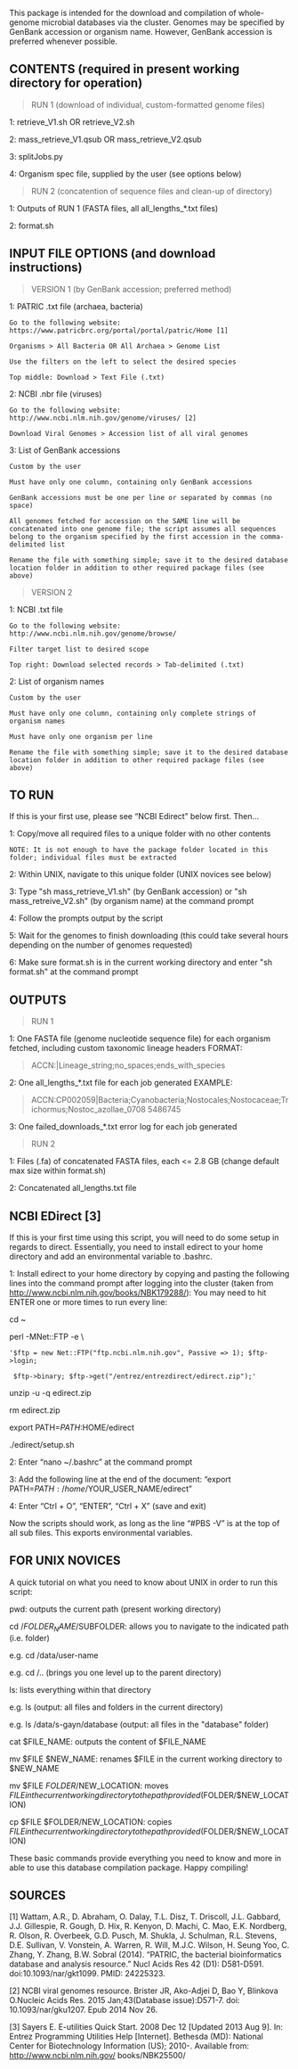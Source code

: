 This package is intended for the download and compilation of whole-genome microbial databases via the cluster.
Genomes may be specified by GenBank accession or organism name. However, GenBank accession is preferred whenever possible.

CONTENTS (required in present working directory for operation)
-----------------------------------------------------------------------------------------------------

>RUN 1 (download of individual, custom-formatted genome files)

1: retrieve_V1.sh OR retrieve_V2.sh

2: mass_retrieve_V1.qsub OR mass_retrieve_V2.qsub

3: splitJobs.py

4: Organism spec file, supplied by the user (see options below)

>RUN 2 (concatention of sequence files and clean-up of directory)

1: Outputs of RUN 1 (FASTA files, all all_lengths_*.txt files)

2: format.sh

INPUT FILE OPTIONS (and download instructions)
-----------------------------------------------------------------------------------------------------

>VERSION 1 (by GenBank accession; preferred method)

1: PATRIC .txt file (archaea, bacteria)

	Go to the following website: https://www.patricbrc.org/portal/portal/patric/Home [1]
	
	Organisms > All Bacteria OR All Archaea > Genome List
	
	Use the filters on the left to select the desired species
	
	Top middle: Download > Text File (.txt)
	
2: NCBI .nbr file (viruses)

	Go to the following website: http://www.ncbi.nlm.nih.gov/genome/viruses/ [2]
	
	Download Viral Genomes > Accession list of all viral genomes
	
3: List of GenBank accessions

	Custom by the user
	
	Must have only one column, containing only GenBank accessions
	
	GenBank accessions must be one per line or separated by commas (no space)
	
	All genomes fetched for accession on the SAME line will be concatenated into one genome file; the script assumes all sequences belong to the organism specified by the first accession in the comma-delimited list
	
	Rename the file with something simple; save it to the desired database location folder in addition to other required package files (see above)

>VERSION 2 

1: NCBI .txt file

	Go to the following website: http://www.ncbi.nlm.nih.gov/genome/browse/
	
	Filter target list to desired scope
	
	Top right: Download selected records > Tab-delimited (.txt)
	
2: List of organism names

	Custom by the user
	
	Must have only one column, containing only complete strings of organism names
	
	Must have only one organism per line
	
	Rename the file with something simple; save it to the desired database location folder in addition to other required package files (see above)

TO RUN
-----------------------------------------------------------------------------------------------------

If this is your first use, please see “NCBI Edirect” below first. Then…

1: Copy/move all required files to a unique folder with no other contents

	NOTE: It is not enough to have the package folder located in this folder; individual files must be extracted
	
2: Within UNIX, navigate to this unique folder (UNIX novices see below)

3: Type "sh mass_retrieve_V1.sh" (by GenBank accession) or "sh mass_retreive_V2.sh" (by organism name) at the command prompt

4: Follow the prompts output by the script

5: Wait for the genomes to finish downloading (this could take several hours depending on the number of genomes requested)

6: Make sure format.sh is in the current working directory and enter "sh format.sh" at the command prompt

OUTPUTS
-----------------------------------------------------------------------------------------------------

>RUN 1

1: One FASTA file (genome nucleotide sequence file) for each organism fetched, including custom taxonomic lineage headers
FORMAT:
>ACCN:<GenBank accession>|Lineage_string;no_spaces;ends_with_species

2: One all_lengths_*.txt file for each job generated
EXAMPLE:
>ACCN:CP002059|Bacteria;Cyanobacteria;Nostocales;Nostocaceae;Trichormus;Nostoc_azollae_0708	5486745

3: One failed_downloads_*.txt error log for each job generated

>RUN 2 

1: Files (.fa) of concatenated FASTA files, each <= 2.8 GB (change default max size within format.sh)

2: Concatenated all_lengths.txt file

NCBI EDirect [3]
-----------------------------------------------------------------------------------------------------

If this is your first time using this script, you will need to do some setup in regards to direct.
Essentially, you need to install edirect to your home directory and add an environmental variable to .bashrc.

1: Install edirect to your home directory by copying and pasting the following lines into the command prompt after logging into the cluster (taken from http://www.ncbi.nlm.nih.gov/books/NBK179288/): You may need to hit ENTER one or more times to run every line:

  cd ~
  
  perl -MNet::FTP -e \
  
    '$ftp = new Net::FTP("ftp.ncbi.nlm.nih.gov", Passive => 1); $ftp->login;
    
     $ftp->binary; $ftp->get("/entrez/entrezdirect/edirect.zip");'
     
  unzip -u -q edirect.zip
  
  rm edirect.zip
  
  export PATH=$PATH:$HOME/edirect
  
  ./edirect/setup.sh

2: Enter “nano ~/.bashrc” at the command prompt

3: Add the following line at the end of the document: “export PATH=$PATH:/home/$YOUR_USER_NAME/edirect”

4: Enter “Ctrl + O”, “ENTER”, “Ctrl + X” (save and exit)

Now the scripts should work, as long as the line “#PBS -V” is at the top of all sub files. This exports environmental variables. 

FOR UNIX NOVICES
-----------------------------------------------------------------------------------------------------

A quick tutorial on what you need to know about UNIX in order to run this script:

pwd: outputs the current path (present working directory)

cd /$FOLDER_NAME/$SUBFOLDER: allows you to navigate to the indicated path (i.e. folder)

   e.g. 	cd /data/user-name
   
   e.g.		cd /.. (brings you one level up to the parent directory)
   
ls: lists everything within that directory

   e.g. 	ls (output: all files and folders in the current directory)
   
   e.g.		ls /data/s-gayn/database (output: all files in the "database" folder)
   
cat $FILE_NAME: outputs the content of $FILE_NAME

mv $FILE $NEW_NAME: renames $FILE in the current working directory to $NEW_NAME

mv $FILE $FOLDER/$NEW_LOCATION: moves $FILE in the current working directory to the path provided ($FOLDER/$NEW_LOCATION)

cp $FILE $FOLDER/NEW_LOCATION: copies $FILE in the current working directory to the path provided ($FOLDER/$NEW_LOCATION)
	
These basic commands provide everything you need to know and more in able to use this database compilation package. 
Happy compiling!

SOURCES
-----------------------------------------------------------------------------------------------------

[1]	Wattam, A.R., D. Abraham, O. Dalay, T.L. Disz, T. Driscoll, J.L. Gabbard, J.J. Gillespie, R. Gough, D. Hix, R. Kenyon, D. Machi, C. Mao, E.K. Nordberg, R. Olson, R. 	Overbeek, G.D. Pusch, M. Shukla, J. Schulman, R.L. Stevens, D.E. Sullivan, V. Vonstein, A. Warren, R. Will, M.J.C. Wilson, H. Seung Yoo, C. Zhang, Y. Zhang, B.W. Sobral (2014). “PATRIC, the bacterial bioinformatics database and analysis resource.” Nucl Acids Res 42 (D1): D581-D591. doi:10.1093/nar/gkt1099. PMID: 24225323. 

[2]	NCBI viral genomes resource. Brister JR, Ako-Adjei D, Bao Y, Blinkova O.Nucleic Acids Res. 2015 Jan;43(Database issue):D571-7. doi: 10.1093/nar/gku1207. Epub 2014 Nov 	26. 

[3] 	Sayers E. E-utilities Quick Start. 2008 Dec 12 [Updated 2013 Aug 9]. In: Entrez Programming Utilities Help [Internet]. Bethesda (MD): National Center for Biotechnology Information (US); 2010-. Available from: http://www.ncbi.nlm.nih.gov/ books/NBK25500/
